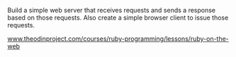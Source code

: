 Build a simple web server that receives requests and sends a response based on those requests. Also create a simple browser client to issue those requests.

www.theodinproject.com/courses/ruby-programming/lessons/ruby-on-the-web
